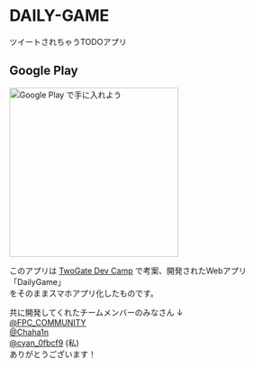 # DAILY-GAME
ツイートされちゃうTODOアプリ

## Google Play
<a href='https://play.google.com/store/apps/details?id=com.cyan_namid09.dailygame&pcampaignid=pcampaignidMKT-Other-global-all-co-prtnr-py-PartBadge-Mar2515-1'><img alt='Google Play で手に入れよう' src='https://play.google.com/intl/ja/badges/static/images/badges/ja_badge_web_generic.png' width="300"/></a>



このアプリは <a href="https://devcamp2020.twogate.com">TwoGate Dev Camp</a> で考案、開発されたWebアプリ<br>「DailyGame」<br>をそのままスマホアプリ化したものです。　　

共に開発してくれたチームメンバーのみなさん ↓  
<a href="https://twitter.com/FPC_COMMUNITY">@FPC_COMMUNITY</a>  
<a href="https://twitter.com/Chaha1n">@Chaha1n</a>  
<a href="https://twitter.com/cyan_0fbcf9">@cyan_0fbcf9</a> (私)  
ありがとうございます！
